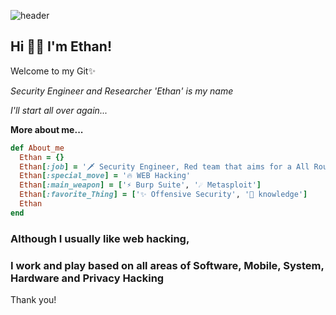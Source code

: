 ![header](https://capsule-render.vercel.app/api?type=waving&color=gradient&height=130&animation=fadeIn&section=Header&text=%20&fontAlign=75)


## Hi 👋🏼 I'm Ethan!

Welcome to my Git✨

*Security Engineer and Researcher*
*'Ethan' is my name*

*I'll start all over again...*

**More about me...**

```ruby
def About_me
  Ethan = {}
  Ethan[:job] = '🗡 Security Engineer, Red team that aims for a All Rounder'
  Ethan[:special_move] = '🔥 WEB Hacking'
  Ethan[:main_weapon] = ['⚡ Burp Suite', '☄️ Metasploit']
  Ethan[:favorite_Thing] = ['✨ Offensive Security', '🌱 knowledge']
  Ethan
end
```


### Although I usually like web hacking, 
### I work and play based on all areas of Software, Mobile, System, Hardware and Privacy Hacking

Thank you!
